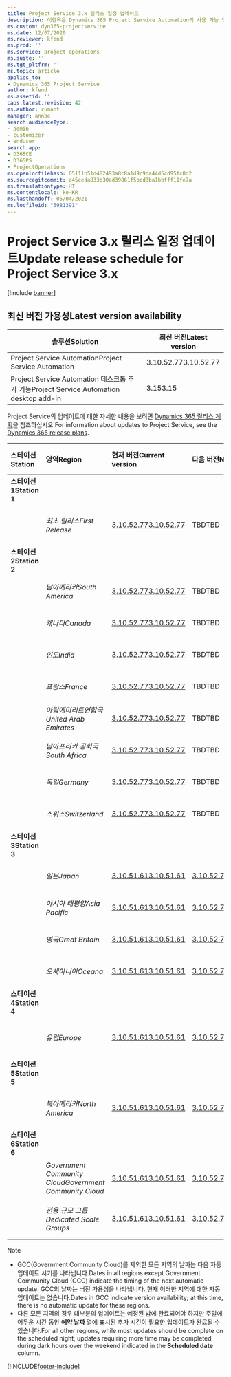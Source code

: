 ```yaml
---
title: Project Service 3.x 릴리스 일정 업데이트
description: 이항목은 Dynamics 365 Project Service Automation의 사용 가능 및 향후 릴리스에 대한 정보를 제공합니다.
ms.custom: dyn365-projectservice
ms.date: 12/07/2020
ms.reviewer: kfend
ms.prod: ''
ms.service: project-operations
ms.suite: ''
ms.tgt_pltfrm: ''
ms.topic: article
applies_to:
- Dynamics 365 Project Service
author: kfend
ms.assetid: ''
caps.latest.revision: 42
ms.author: rumant
manager: annbe
search.audienceType:
- admin
- customizer
- enduser
search.app:
- D365CE
- D365PS
- ProjectOperations
ms.openlocfilehash: 05111b51d482493a8c8a1d9c9da44d6cd95fc8d2
ms.sourcegitcommit: c45ceda833b30ad39861f5bcd3ba1bbfff11fe7a
ms.translationtype: HT
ms.contentlocale: ko-KR
ms.lasthandoff: 05/04/2021
ms.locfileid: "5981391"
---
```

# <a name="update-release-schedule-for-project-service-3x"></a><span data-ttu-id="9e051-103">Project Service 3.x 릴리스 일정 업데이트</span><span class="sxs-lookup"><span data-stu-id="9e051-103">Update release schedule for Project Service 3.x</span></span>

[!include [banner](../includes/psa-now-project-operations.md)]

## <a name="latest-version-availability"></a><span data-ttu-id="9e051-104">최신 버전 가용성</span><span class="sxs-lookup"><span data-stu-id="9e051-104">Latest version availability</span></span>

| <span data-ttu-id="9e051-105">솔루션</span><span class="sxs-lookup"><span data-stu-id="9e051-105">Solution</span></span>  | <span data-ttu-id="9e051-106">최신 버전</span><span class="sxs-lookup"><span data-stu-id="9e051-106">Latest version</span></span> |
|-------|----|
| <span data-ttu-id="9e051-107">Project Service Automation</span><span class="sxs-lookup"><span data-stu-id="9e051-107">Project Service Automation</span></span>    | <span data-ttu-id="9e051-108">3.10.52.77</span><span class="sxs-lookup"><span data-stu-id="9e051-108">3.10.52.77</span></span> |
| <span data-ttu-id="9e051-109">Project Service Automation 데스크톱 추가 기능</span><span class="sxs-lookup"><span data-stu-id="9e051-109">Project Service Automation desktop add-in</span></span>                | <span data-ttu-id="9e051-110">3.15</span><span class="sxs-lookup"><span data-stu-id="9e051-110">3.15</span></span>          |

<span data-ttu-id="9e051-111">Project Service의 업데이트에 대한 자세한 내용을 보려면 [Dynamics 365 릴리스 계획](/dynamics365/release-plans/)을 참조하십시오.</span><span class="sxs-lookup"><span data-stu-id="9e051-111">For information about updates to Project Service, see the [Dynamics 365 release plans](/dynamics365/release-plans/).</span></span> 

| <span data-ttu-id="9e051-112">스테이션</span><span class="sxs-lookup"><span data-stu-id="9e051-112">Station</span></span>  | <span data-ttu-id="9e051-113">영역</span><span class="sxs-lookup"><span data-stu-id="9e051-113">Region</span></span> | <span data-ttu-id="9e051-114">현재 버전</span><span class="sxs-lookup"><span data-stu-id="9e051-114">Current version</span></span> | <span data-ttu-id="9e051-115">다음 버전</span><span class="sxs-lookup"><span data-stu-id="9e051-115">Next version</span></span> |  <span data-ttu-id="9e051-116">예약된 날짜</span><span class="sxs-lookup"><span data-stu-id="9e051-116">Scheduled date</span></span>
| :---   | :---   | :---   | :---   |:---   |         
|<span data-ttu-id="9e051-117"><strong>스테이션 1</strong></span><span class="sxs-lookup"><span data-stu-id="9e051-117"><strong>Station 1</strong></span></span> | |  |  | |
| | <span data-ttu-id="9e051-118"><i>최초 릴리스</i></span><span class="sxs-lookup"><span data-stu-id="9e051-118"><i>First Release</i></span></span> | [<span data-ttu-id="9e051-119">3.10.52.77</span><span class="sxs-lookup"><span data-stu-id="9e051-119">3.10.52.77</span></span>](whats-new-ur-31.md) | <span data-ttu-id="9e051-120">TBD</span><span class="sxs-lookup"><span data-stu-id="9e051-120">TBD</span></span> | <span data-ttu-id="9e051-121">2021년 5월 28일</span><span class="sxs-lookup"><span data-stu-id="9e051-121">May 28, 2021</span></span>
|<span data-ttu-id="9e051-122"><strong>스테이션 2</strong></span><span class="sxs-lookup"><span data-stu-id="9e051-122"><strong>Station 2</strong></span></span> | |  |  | |
| | <span data-ttu-id="9e051-123"><i>남아메리카</i></span><span class="sxs-lookup"><span data-stu-id="9e051-123"><i>South America</i></span></span> | [<span data-ttu-id="9e051-124">3.10.52.77</span><span class="sxs-lookup"><span data-stu-id="9e051-124">3.10.52.77</span></span>](whats-new-ur-31.md) | <span data-ttu-id="9e051-125">TBD</span><span class="sxs-lookup"><span data-stu-id="9e051-125">TBD</span></span> | <span data-ttu-id="9e051-126">2021년 6월 4일</span><span class="sxs-lookup"><span data-stu-id="9e051-126">June 4, 2021</span></span>
| | <span data-ttu-id="9e051-127"><i>캐나다</i></span><span class="sxs-lookup"><span data-stu-id="9e051-127"><i>Canada</i></span></span> | [<span data-ttu-id="9e051-128">3.10.52.77</span><span class="sxs-lookup"><span data-stu-id="9e051-128">3.10.52.77</span></span>](whats-new-ur-31.md) | <span data-ttu-id="9e051-129">TBD</span><span class="sxs-lookup"><span data-stu-id="9e051-129">TBD</span></span> | <span data-ttu-id="9e051-130">2021년 6월 4일</span><span class="sxs-lookup"><span data-stu-id="9e051-130">June 4, 2021</span></span>
| | <span data-ttu-id="9e051-131"><i>인도</i></span><span class="sxs-lookup"><span data-stu-id="9e051-131"><i>India</i></span></span> | [<span data-ttu-id="9e051-132">3.10.52.77</span><span class="sxs-lookup"><span data-stu-id="9e051-132">3.10.52.77</span></span>](whats-new-ur-31.md) | <span data-ttu-id="9e051-133">TBD</span><span class="sxs-lookup"><span data-stu-id="9e051-133">TBD</span></span> | <span data-ttu-id="9e051-134">2021년 6월 4일</span><span class="sxs-lookup"><span data-stu-id="9e051-134">June 4, 2021</span></span>
| | <span data-ttu-id="9e051-135"><i>프랑스</i></span><span class="sxs-lookup"><span data-stu-id="9e051-135"><i>France</i></span></span> | [<span data-ttu-id="9e051-136">3.10.52.77</span><span class="sxs-lookup"><span data-stu-id="9e051-136">3.10.52.77</span></span>](whats-new-ur-31.md) | <span data-ttu-id="9e051-137">TBD</span><span class="sxs-lookup"><span data-stu-id="9e051-137">TBD</span></span> | <span data-ttu-id="9e051-138">2021년 6월 4일</span><span class="sxs-lookup"><span data-stu-id="9e051-138">June 4, 2021</span></span>
| | <span data-ttu-id="9e051-139"><i>아랍에미리트연합국</i></span><span class="sxs-lookup"><span data-stu-id="9e051-139"><i>United Arab Emirates</i></span></span> | [<span data-ttu-id="9e051-140">3.10.52.77</span><span class="sxs-lookup"><span data-stu-id="9e051-140">3.10.52.77</span></span>](whats-new-ur-31.md) | <span data-ttu-id="9e051-141">TBD</span><span class="sxs-lookup"><span data-stu-id="9e051-141">TBD</span></span> | <span data-ttu-id="9e051-142">2021년 6월 4일</span><span class="sxs-lookup"><span data-stu-id="9e051-142">June 4, 2021</span></span>
| | <span data-ttu-id="9e051-143"><i>남아프리카 공화국</i></span><span class="sxs-lookup"><span data-stu-id="9e051-143"><i>South Africa</i></span></span> | [<span data-ttu-id="9e051-144">3.10.52.77</span><span class="sxs-lookup"><span data-stu-id="9e051-144">3.10.52.77</span></span>](whats-new-ur-31.md) | <span data-ttu-id="9e051-145">TBD</span><span class="sxs-lookup"><span data-stu-id="9e051-145">TBD</span></span> | <span data-ttu-id="9e051-146">2021년 6월 4일</span><span class="sxs-lookup"><span data-stu-id="9e051-146">June 4, 2021</span></span>
| | <span data-ttu-id="9e051-147"><i>독일</i></span><span class="sxs-lookup"><span data-stu-id="9e051-147"><i>Germany</i></span></span> | [<span data-ttu-id="9e051-148">3.10.52.77</span><span class="sxs-lookup"><span data-stu-id="9e051-148">3.10.52.77</span></span>](whats-new-ur-31.md) | <span data-ttu-id="9e051-149">TBD</span><span class="sxs-lookup"><span data-stu-id="9e051-149">TBD</span></span> | <span data-ttu-id="9e051-150">2021년 6월 4일</span><span class="sxs-lookup"><span data-stu-id="9e051-150">June 4, 2021</span></span>
| | <span data-ttu-id="9e051-151"><i>스위스</i></span><span class="sxs-lookup"><span data-stu-id="9e051-151"><i>Switzerland</i></span></span> | [<span data-ttu-id="9e051-152">3.10.52.77</span><span class="sxs-lookup"><span data-stu-id="9e051-152">3.10.52.77</span></span>](whats-new-ur-31.md) | <span data-ttu-id="9e051-153">TBD</span><span class="sxs-lookup"><span data-stu-id="9e051-153">TBD</span></span> | <span data-ttu-id="9e051-154">2021년 6월 4일</span><span class="sxs-lookup"><span data-stu-id="9e051-154">June 4, 2021</span></span>
|<span data-ttu-id="9e051-155"><strong>스테이션 3</strong></span><span class="sxs-lookup"><span data-stu-id="9e051-155"><strong>Station 3</strong></span></span> | |  |  | |
| | <span data-ttu-id="9e051-156"><i>일본</i></span><span class="sxs-lookup"><span data-stu-id="9e051-156"><i>Japan</i></span></span> | [<span data-ttu-id="9e051-157">3.10.51.61</span><span class="sxs-lookup"><span data-stu-id="9e051-157">3.10.51.61</span></span>](whats-new-ur-30.md) | [<span data-ttu-id="9e051-158">3.10.52.77</span><span class="sxs-lookup"><span data-stu-id="9e051-158">3.10.52.77</span></span>](whats-new-ur-31.md) | <span data-ttu-id="9e051-159">2021년 5월 7일</span><span class="sxs-lookup"><span data-stu-id="9e051-159">May 07, 2021</span></span>
| | <span data-ttu-id="9e051-160"><i>아시아 태평양</i></span><span class="sxs-lookup"><span data-stu-id="9e051-160"><i>Asia Pacific</i></span></span> | [<span data-ttu-id="9e051-161">3.10.51.61</span><span class="sxs-lookup"><span data-stu-id="9e051-161">3.10.51.61</span></span>](whats-new-ur-30.md) | [<span data-ttu-id="9e051-162">3.10.52.77</span><span class="sxs-lookup"><span data-stu-id="9e051-162">3.10.52.77</span></span>](whats-new-ur-31.md) | <span data-ttu-id="9e051-163">2021년 5월 7일</span><span class="sxs-lookup"><span data-stu-id="9e051-163">May 07, 2021</span></span>
| | <span data-ttu-id="9e051-164"><i>영국</i></span><span class="sxs-lookup"><span data-stu-id="9e051-164"><i>Great Britain</i></span></span> | [<span data-ttu-id="9e051-165">3.10.51.61</span><span class="sxs-lookup"><span data-stu-id="9e051-165">3.10.51.61</span></span>](whats-new-ur-30.md) | [<span data-ttu-id="9e051-166">3.10.52.77</span><span class="sxs-lookup"><span data-stu-id="9e051-166">3.10.52.77</span></span>](whats-new-ur-31.md) | <span data-ttu-id="9e051-167">2021년 5월 7일</span><span class="sxs-lookup"><span data-stu-id="9e051-167">May 07, 2021</span></span>
| | <span data-ttu-id="9e051-168"><i>오세아니아</i></span><span class="sxs-lookup"><span data-stu-id="9e051-168"><i>Oceana</i></span></span> | [<span data-ttu-id="9e051-169">3.10.51.61</span><span class="sxs-lookup"><span data-stu-id="9e051-169">3.10.51.61</span></span>](whats-new-ur-30.md) | [<span data-ttu-id="9e051-170">3.10.52.77</span><span class="sxs-lookup"><span data-stu-id="9e051-170">3.10.52.77</span></span>](whats-new-ur-31.md) | <span data-ttu-id="9e051-171">2021년 5월 7일</span><span class="sxs-lookup"><span data-stu-id="9e051-171">May 07, 2021</span></span>
|<span data-ttu-id="9e051-172"><strong>스테이션 4</strong></span><span class="sxs-lookup"><span data-stu-id="9e051-172"><strong>Station 4</strong></span></span> | |  |  | |
| | <span data-ttu-id="9e051-173"><i>유럽</i></span><span class="sxs-lookup"><span data-stu-id="9e051-173"><i>Europe</i></span></span> | [<span data-ttu-id="9e051-174">3.10.51.61</span><span class="sxs-lookup"><span data-stu-id="9e051-174">3.10.51.61</span></span>](whats-new-ur-30.md) | [<span data-ttu-id="9e051-175">3.10.52.77</span><span class="sxs-lookup"><span data-stu-id="9e051-175">3.10.52.77</span></span>](whats-new-ur-31.md) | <span data-ttu-id="9e051-176">2021년 5월 14일</span><span class="sxs-lookup"><span data-stu-id="9e051-176">May 14, 2021</span></span>
|<span data-ttu-id="9e051-177"><strong>스테이션 5</strong></span><span class="sxs-lookup"><span data-stu-id="9e051-177"><strong>Station 5</strong></span></span> | |  |  | |
| | <span data-ttu-id="9e051-178"><i>북아메리카</i></span><span class="sxs-lookup"><span data-stu-id="9e051-178"><i>North America</i></span></span> | [<span data-ttu-id="9e051-179">3.10.51.61</span><span class="sxs-lookup"><span data-stu-id="9e051-179">3.10.51.61</span></span>](whats-new-ur-30.md) | [<span data-ttu-id="9e051-180">3.10.52.77</span><span class="sxs-lookup"><span data-stu-id="9e051-180">3.10.52.77</span></span>](whats-new-ur-31.md) | <span data-ttu-id="9e051-181">2021년 5월 21일</span><span class="sxs-lookup"><span data-stu-id="9e051-181">May 21, 2021</span></span>
|<span data-ttu-id="9e051-182"><strong>스테이션 6</strong></span><span class="sxs-lookup"><span data-stu-id="9e051-182"><strong>Station 6</strong></span></span> | |  |  | |
| | <span data-ttu-id="9e051-183"><i>Government Community Cloud</i></span><span class="sxs-lookup"><span data-stu-id="9e051-183"><i>Government Community Cloud</i></span></span> | [<span data-ttu-id="9e051-184">3.10.51.61</span><span class="sxs-lookup"><span data-stu-id="9e051-184">3.10.51.61</span></span>](whats-new-ur-30.md) | [<span data-ttu-id="9e051-185">3.10.52.77</span><span class="sxs-lookup"><span data-stu-id="9e051-185">3.10.52.77</span></span>](whats-new-ur-31.md) | <span data-ttu-id="9e051-186">2021년 5월 21일</span><span class="sxs-lookup"><span data-stu-id="9e051-186">May 21, 2021</span></span>
| | <span data-ttu-id="9e051-187"><i>전용 규모 그룹</i></span><span class="sxs-lookup"><span data-stu-id="9e051-187"><i>Dedicated Scale Groups</i></span></span> | [<span data-ttu-id="9e051-188">3.10.51.61</span><span class="sxs-lookup"><span data-stu-id="9e051-188">3.10.51.61</span></span>](whats-new-ur-30.md) | [<span data-ttu-id="9e051-189">3.10.52.77</span><span class="sxs-lookup"><span data-stu-id="9e051-189">3.10.52.77</span></span>](whats-new-ur-31.md) | <span data-ttu-id="9e051-190">2021년 5월 28일</span><span class="sxs-lookup"><span data-stu-id="9e051-190">May 28, 2021</span></span>

>[!Note]
> - <span data-ttu-id="9e051-191">GCC(Government Community Cloud)를 제외한 모든 지역의 날짜는 다음 자동 업데이트 시기를 나타냅니다.</span><span class="sxs-lookup"><span data-stu-id="9e051-191">Dates in all regions except Government Community Cloud (GCC) indicate the timing of the next automatic update.</span></span> <span data-ttu-id="9e051-192">GCC의 날짜는 버전 가용성을 나타냅니다. 현재 이러한 지역에 대한 자동 업데이트는 없습니다.</span><span class="sxs-lookup"><span data-stu-id="9e051-192">Dates in GCC indicate version availability; at this time, there is no automatic update for these regions.</span></span>
> - <span data-ttu-id="9e051-193">다른 모든 지역의 경우 대부분의 업데이트는 예정된 밤에 완료되어야 하지만 주말에 어두운 시간 동안 **예약 날짜** 열에 표시된 추가 시간이 필요한 업데이트가 완료될 수 있습니다.</span><span class="sxs-lookup"><span data-stu-id="9e051-193">For all other regions, while most updates should be complete on the scheduled night, updates requiring more time may be completed during dark hours over the weekend indicated in the **Scheduled date** column.</span></span>


[!INCLUDE[footer-include](../includes/footer-banner.md)]
